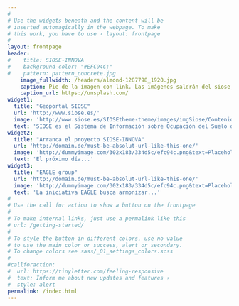 ```yaml
---
#
# Use the widgets beneath and the content will be
# inserted automagically in the webpage. To make
# this work, you have to use › layout: frontpage
#
layout: frontpage
header:
#    title: SIOSE-INNOVA
#    background-color: "#EFC94C;"
#    pattern: pattern_concrete.jpg
    image_fullwidth: /headers/almond-1287798_1920.jpg
    caption: Pie de la imagen con link. Las imágenes saldrán del siose, vuelos, históricos, etc
    caption_url: https://unsplash.com/
widget1:
  title: "Geoportal SIOSE"
  url: 'http://www.siose.es/'
  image: 'http://www.siose.es/SIOSEtheme-theme/images/imgSiose/Contenidos/Figura_MDOO.png'
  text: 'SIOSE es el Sistema de Información sobre Ocupación del Suelo de España, integrado dentro del Plan Nacional de Observación del Territorio (PNOT) cuyo objetivo es generar una base de datos de Ocupación del Suelo para toda España...'
widget2:
  title: "Arranca el proyecto SIOSE-INNOVA"
  url: 'http://domain.de/must-be-absolut-url-like-this-one/'
  image: 'http://dummyimage.com/302x183/334d5c/efc94c.png&text=Placeholder'
  text: 'El próximo día...'
widget3:
  title: "EAGLE group"
  url: 'http://domain.de/must-be-absolut-url-like-this-one/'
  image: 'http://dummyimage.com/302x183/334d5c/efc94c.png&text=Placeholder'
  text: 'La iniciativa EAGLE busca armonizar...'
#
# Use the call for action to show a button on the frontpage
#
# To make internal links, just use a permalink like this
# url: /getting-started/
#
# To style the button in different colors, use no value
# to use the main color or success, alert or secondary.
# To change colors see sass/_01_settings_colors.scss
#
#callforaction:
#  url: https://tinyletter.com/feeling-responsive
#  text: Inform me about new updates and features ›
#  style: alert
permalink: /index.html
---
```


